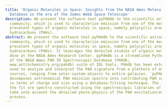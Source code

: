 ```yaml
---
title: 'Organic Molecules in Space: Insights from the NASA Ames Molecular
  Database in the era of the James Webb Space Telescope'
description: We present the software tool pyPAHdb to the scientific astronomical
  community, which is used to characterize emission from one of the most
  prevalent types of organic molecules in space, namely polycyclic aromatic
  hydrocarbons (PAHs).
abstract: We present the software tool pyPAHdb to the scientific astronomical
  community, which is used to characterize emission from one of the most
  prevalent types of organic molecules in space, namely polycyclic aromatic
  hydrocarbons (PAHs). It leverages the detailed studies of organic molecules
  done at the NASA Ames Research Center. pyPAHdb is a streamlined Python version
  of the NASA Ames PAH IR Spectroscopic Database (PAHdb;
  www.astrochemistry.org/pahdb) suite of IDL tools. PAHdb has been extensively
  used to analyze and interpret the PAH signature from a plethora of emission
  sources, ranging from solar-system objects to entire galaxies. `pyPAHdb`
  decomposes astronomical PAH emission spectra into contributing PAH sub-classes
  in terms of charge and size using a database-fitting technique. The inputs for
  the fit are spectra constructed using the spectroscopic libraries of PAHdb and
  take into account the detailed photo-physics of the PAH excitation/emission
  process.
---
```

